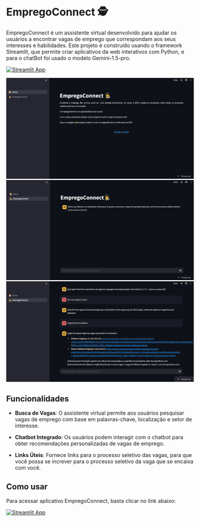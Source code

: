 # EmpregoConnect 🕵️

EmpregoConnect é um assistente virtual desenvolvido para ajudar os usuários a encontrar vagas de emprego que correspondam aos seus interesses e habilidades. Este projeto é construído usando o framework Streamlit, que permite criar aplicativos da web interativos com Python, e para o chatBot foi usado o modelo Gemini-1.5-pro.

[![Streamlit App](https://static.streamlit.io/badges/streamlit_badge_black_white.svg)](https://empregoconnect.streamlit.app/)

![Descrição da imagem 1](home.png)
![Descrição da imagem 2](initialchat.png)
![Descrição da imagem 3](conversation.png)

## Funcionalidades

- **Busca de Vagas**: O assistente virtual permite aos usuários pesquisar vagas de emprego com base em palavras-chave, localização e setor de interesse.

- **Chatbot Integrado**: Os usuários podem interagir com o chatbot para obter recomendações personalizadas de vagas de emprego.

- **Links Úteis**: Fornece links para o processo seletivo das vagas, para que você possa se increver para o processo seletivo da vaga que se encaixa com você.

## Como usar

Para acessar aplicativo EmpregoConnect, basta clicar no link abaixo:

[![Streamlit App](https://static.streamlit.io/badges/streamlit_badge_black_white.svg)](https://empregoconnect.streamlit.app/)
